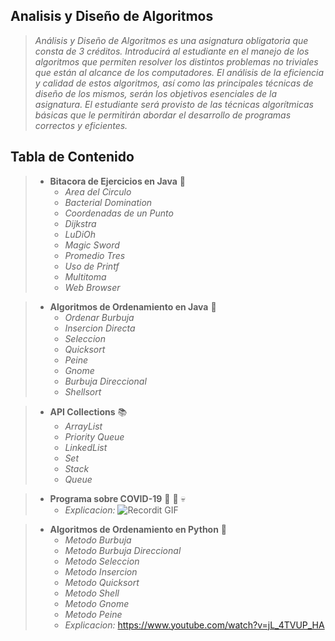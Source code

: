 ## Analisis y Diseño de Algoritmos 
>_Análisis y Diseño de Algoritmos es una asignatura obligatoria que consta de 3 créditos. Introducirá al estudiante en el manejo de los algoritmos que permiten resolver los distintos problemas no triviales que están al alcance de los computadores. El análisis de la eficiencia y calidad de estos algoritmos, así como las principales técnicas de diseño de los mismos, serán los objetivos esenciales de la asignatura. El estudiante será provisto de las técnicas algorítmicas básicas que le permitirán abordar el desarrollo de programas correctos y eficientes._

## Tabla de Contenido
> * **Bitacora de Ejercicios en Java** 📑
>   * _Area del Circulo_
>   * _Bacterial Domination_
>   * _Coordenadas de un Punto_
>   * _Dijkstra_
>   * _LuDiOh_
>   * _Magic Sword_
>   * _Promedio Tres_
>   * _Uso de Printf_
>   * _Multitoma_
>   * _Web Browser_

> * **Algoritmos de Ordenamiento en Java** 📁
>   * _Ordenar Burbuja_
>   * _Insercion Directa_
>   * _Seleccion_
>   * _Quicksort_
>   * _Peine_
>   * _Gnome_
>   * _Burbuja Direccional_
>   * _Shellsort_

> * **API Collections** 📚
>   * _ArrayList_
>   * _Priority Queue_
>   * _LinkedList_
>   * _Set_
>   * _Stack_
>   * _Queue_

> * **Programa sobre COVID-19** 🦇 💩 💀
>   * _Explicacion:_ ![Recordit GIF](https://media.giphy.com/media/IhUkEihTpf8FFMssng/giphy.gif)

> * **Algoritmos de Ordenamiento en Python** 🐍
>   * _Metodo Burbuja_
>   * _Metodo Burbuja Direccional_
>   * _Metodo Seleccion_
>   * _Metodo Insercion_
>   * _Metodo Quicksort_
>   * _Metodo Shell_
>   * _Metodo Gnome_
>   * _Metodo Peine_
>   * _Explicacion:_ https://www.youtube.com/watch?v=jL_4TVUP_HA
